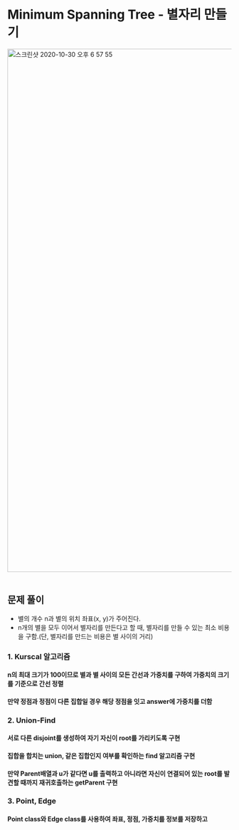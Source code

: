 # Minimum Spanning Tree - 별자리 만들기
<img width="1175" alt="스크린샷 2020-10-30 오후 6 57 55" src="https://user-images.githubusercontent.com/42570260/97691557-da750d00-1ae1-11eb-8cc0-a3dfd3d787a2.png">
</br></br>

## 문제 풀이
- 별의 개수 n과 별의 위치 좌표(x, y)가 주어진다.
- n개의 별을 모두 이어서 별자리를 만든다고 할 때, 별자리를 만들 수 있는 최소 비용을 구함.(단, 별자리를 만드는 비용은 별 사이의 거리)

### 1. Kurscal 알고리즘
#### n의 최대 크기가 100이므로 별과 별 사이의 모든 간선과 가중치를 구하여 가중치의 크기를 기준으로 간선 정렬
#### 만약 정점과 정점이 다른 집합일 경우 해당 정점을 잇고 answer에 가중치를 더함
### 2. Union-Find
#### 서로 다른 disjoint를 생성하여 자기 자신이 root를 가리키도록 구현
#### 집합을 합치는 union, 같은 집합인지 여부를 확인하는 find 알고리즘 구현
#### 만약 Parent배열과 u가 같다면 u를 출력하고 아니라면 자신이 연결되어 있는 root를 발견할 때까지 재귀호출하는 getParent 구현
### 3. Point, Edge
#### Point class와 Edge class를 사용하여 좌표, 정점, 가중치를 정보를 저장하고 
